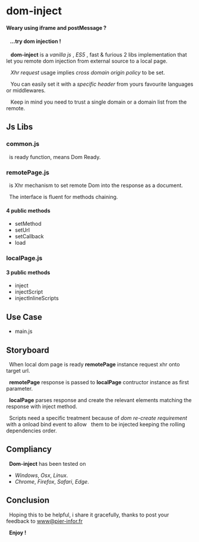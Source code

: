 # dom-inject

#### Weary using iframe and postMessage ?
    
#### &nbsp;&nbsp; ...try dom injection !

&nbsp;&nbsp; **dom-inject** is a *vanilla js* , *ES5* , fast & furious 2 libs 
implementation that let you remote dom injection from external source to a local page.

&nbsp;&nbsp; *Xhr request* usage implies *cross domain origin policy* to be set.

&nbsp;&nbsp; You can easily set it with a *specific header* from yours 
favourite languages or middlewares.

&nbsp;&nbsp; Keep in mind you need to trust a single domain or a domain list 
from the remote.


## Js Libs

### common.js

&nbsp; is ready function, means Dom Ready.

### remotePage.js

&nbsp; is Xhr mechanism to set remote Dom into the response as a document.

&nbsp; The interface is fluent for methods chaining.

#### 4 public methods 

* setMethod
* setUrl
* setCallback
* load

### localPage.js

#### 3 public methods

* inject 
* injectScript
* injectInlineScripts
    
## Use Case

* main.js

## Storyboard

&nbsp; When local dom page is ready **remotePage** instance request xhr onto target url.

&nbsp; **remotePage** response is passed to **localPage** contructor instance as first parameter.

&nbsp; **localPage** parses response and create the relevant elements matching the response with inject method.

&nbsp; Scripts need a specific treatment because of *dom re-create requirement* with a onload bind event to allow
&nbsp; them to be injected keeping the rolling dependencies order.

    
## Compliancy

&nbsp; **Dom-inject** has been tested on

* *Windows*, *Osx*, *Linux*.
* *Chrome*, *Firefox*, *Safari*, *Edge*.

## Conclusion

&nbsp; Hoping this to be helpful, i share it gracefully, thanks to post your feedback to <www@pier-infor.fr>

&nbsp; **Enjoy !**